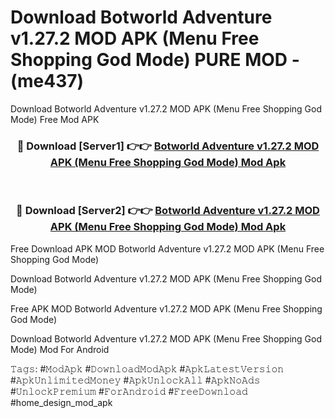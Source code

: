 # Download Botworld Adventure v1.27.2 MOD APK (Menu Free Shopping God Mode) PURE MOD - (me437)
Download Botworld Adventure v1.27.2 MOD APK (Menu Free Shopping God Mode) Free Mod APK

<div align="center">
<h3>🔴 Download [Server1] 👉👉 <a href="https://apk-comot.site?title=Botworld_Adventure_v1.27.2_MOD_APK_(Menu_Free_Shopping_God_Mode)">Botworld Adventure v1.27.2 MOD APK (Menu Free Shopping God Mode) Mod Apk</a></h3><br>

<h3>🔴 Download [Server2] 👉👉 <a href="https://apk-comot.site?title=Botworld_Adventure_v1.27.2_MOD_APK_(Menu_Free_Shopping_God_Mode)">Botworld Adventure v1.27.2 MOD APK (Menu Free Shopping God Mode) Mod Apk</a></h3>
</div>


Free Download APK MOD Botworld Adventure v1.27.2 MOD APK (Menu Free Shopping God Mode)

Download Botworld Adventure v1.27.2 MOD APK (Menu Free Shopping God Mode) 

Free APK MOD Botworld Adventure v1.27.2 MOD APK (Menu Free Shopping God Mode) 

Download Botworld Adventure v1.27.2 MOD APK (Menu Free Shopping God Mode) Mod For Android

𝚃𝚊𝚐𝚜: #𝙼𝚘𝚍𝙰𝚙𝚔 #𝙳𝚘𝚠𝚗𝚕𝚘𝚊𝚍𝙼𝚘𝚍𝙰𝚙𝚔 #𝙰𝚙𝚔𝙻𝚊𝚝𝚎𝚜𝚝𝚅𝚎𝚛𝚜𝚒𝚘𝚗 #𝙰𝚙𝚔𝚄𝚗𝚕𝚒𝚖𝚒𝚝𝚎𝚍𝙼𝚘𝚗𝚎𝚢 #𝙰𝚙𝚔𝚄𝚗𝚕𝚘𝚌𝚔𝙰𝚕𝚕 #𝙰𝚙𝚔𝙽𝚘𝙰𝚍𝚜 #𝚄𝚗𝚕𝚘𝚌𝚔𝙿𝚛𝚎𝚖𝚒𝚞𝚖 #𝙵𝚘𝚛𝙰𝚗𝚍𝚛𝚘𝚒𝚍 #𝙵𝚛𝚎𝚎𝙳𝚘𝚠𝚗𝚕𝚘𝚊𝚍 #home_design_mod_apk